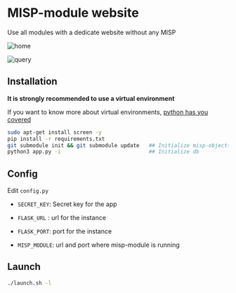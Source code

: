 # MISP-module website

Use all modules with a dedicate website without any MISP

![home](https://github.com/MISP/misp-modules/blob/main/website/doc/home_misp_module.png?raw=true)

![query](https://github.com/MISP/misp-modules/blob/main/website/doc/query_misp_module.png?raw=true)

## Installation

**It is strongly recommended to use a virtual environment**

If you want to know more about virtual environments, [python has you covered](https://docs.python.org/3/tutorial/venv.html)

```bash
sudo apt-get install screen -y
pip install -r requirements.txt
git submodule init && git submodule update   ## Initialize misp-objects submodule
python3 app.py -i                            ## Initialize db
```

## Config

Edit `config.py` 

- `SECRET_KEY`: Secret key for the app

- `FLASK_URL` : url for the instance

- `FLASK_PORT`: port for the instance

- `MISP_MODULE`: url and port where misp-module is running

## Launch

```bash
./launch.sh -l
```
